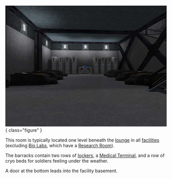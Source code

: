 ![barracks](../images/Barracksdownstairs.jpg){ class="figure" }

This room is
typically located one level beneath the [lounge](Lounge.md) in all
[facilities](Facilities.md) (excluding [Bio Labs](Bio_Laboratory.md), which have
a [Research Room](Research_Room.md)).

The barracks contain two rows of [lockers](../items/Lockers.md), a
[Medical Terminal](../items/Medical_Terminal.md), and a row of cryo beds for
soldiers feeling under the weather.

A door at the bottom leads into the facility basement.
